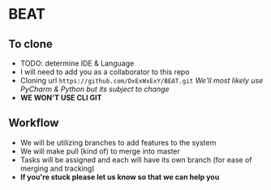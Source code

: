 # BEAT

## To clone 
* TODO: determine IDE & Language
* I will need to add you as a collaborator to this repo
* Cloning url `https://github.com/DxExWxExY/BEAT.git` <em> We'll most likely use PyCharm & Python but its subject to change </em>
* <strong> WE WON'T USE CLI GIT </strong>

## Workflow
* We will be utilizing branches to add features to the system
* We will make pull (kind of) to merge into master
* Tasks will be assigned and each will have its own branch (for ease of merging and tracking)
* <strong> If you're stuck please let us know so that we can help you </strong>
